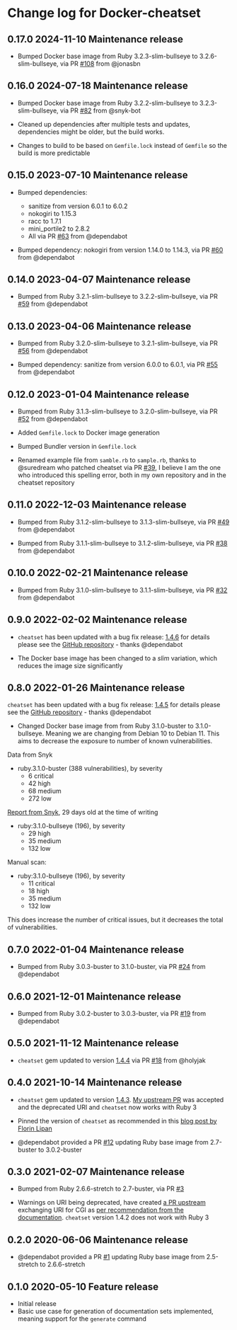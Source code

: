 # Change log for Docker-cheatset

## 0.17.0 2024-11-10 Maintenance release

- Bumped Docker base image from Ruby 3.2.3-slim-bullseye to 3.2.6-slim-bullseye, via PR [#108](https://github.com/jonasbn/docker-cheatset/pull/108) from @jonasbn

## 0.16.0 2024-07-18 Maintenance release

- Bumped Docker base image from Ruby 3.2.2-slim-bullseye to 3.2.3-slim-bullseye, via PR [#82](https://github.com/jonasbn/docker-cheatset/pull/82) from @snyk-bot

- Cleaned up dependencies after multiple tests and updates, dependencies might be older, but the build works.

- Changes to build to be based on `Gemfile.lock` instead of `Gemfile` so the build is more predictable

## 0.15.0 2023-07-10 Maintenance release

- Bumped dependencies:
  - sanitize from version 6.0.1 to 6.0.2
  - nokogiri to 1.15.3
  - racc to 1.7.1
  - mini_portile2 to 2.8.2
  - All via PR [#63](https://github.com/jonasbn/docker-cheatset/pull/63) from @dependabot

- Bumped dependency: nokogiri from version 1.14.0 to 1.14.3, via PR [#60](https://github.com/jonasbn/docker-cheatset/pull/60) from @dependabot

## 0.14.0 2023-04-07 Maintenance release

- Bumped from Ruby 3.2.1-slim-bullseye to 3.2.2-slim-bullseye, via PR [#59](https://github.com/jonasbn/docker-cheatset/pull/59) from @dependabot

## 0.13.0 2023-04-06 Maintenance release

- Bumped from Ruby 3.2.0-slim-bullseye to 3.2.1-slim-bullseye, via PR [#56](https://github.com/jonasbn/docker-cheatset/pull/56) from @dependabot

- Bumped dependency: sanitize from version 6.0.0 to 6.0.1, via PR [#55](https://github.com/jonasbn/docker-cheatset/pull/55) from @dependabot

## 0.12.0 2023-01-04 Maintenance release

- Bumped from Ruby 3.1.3-slim-bullseye to 3.2.0-slim-bullseye, via PR [#52](https://github.com/jonasbn/docker-cheatset/pull/52) from @dependabot

- Added `Gemfile.lock` to Docker image generation

- Bumped Bundler version in `Gemfile.lock`

- Renamed example file from `samble.rb` to `sample.rb`, thanks to @suredream who patched cheatset via PR [#39](https://github.com/Kapeli/cheatset/pull/39), I believe I am the one who introduced this spelling error, both in my own repository and in the cheatset repository

## 0.11.0 2022-12-03 Maintenance release

- Bumped from Ruby 3.1.2-slim-bullseye to 3.1.3-slim-bullseye, via PR [#49](https://github.com/jonasbn/docker-cheatset/pull/49) from @dependabot

- Bumped from Ruby 3.1.1-slim-bullseye to 3.1.2-slim-bullseye, via PR [#38](https://github.com/jonasbn/docker-cheatset/pull/38) from @dependabot

## 0.10.0 2022-02-21 Maintenance release

- Bumped from Ruby 3.1.0-slim-bullseye to 3.1.1-slim-bullseye, via PR [#32](https://github.com/jonasbn/docker-cheatset/pull/32) from @dependabot

## 0.9.0 2022-02-02 Maintenance release

- `cheatset` has been updated with a bug fix release: [1.4.6](https://rubygems.org/gems/cheatset/versions/1.4.6) for details please see the [GitHub repository](https://github.com/Kapeli/cheatset) - thanks @dependabot

- The Docker base image has been changed to a _slim_ variation, which reduces the image size significantly

## 0.8.0 2022-01-26 Maintenance release

`cheatset` has been updated with a bug fix release: [1.4.5](https://rubygems.org/gems/cheatset/versions/1.4.5) for details please see the [GitHub repository](https://github.com/Kapeli/cheatset) - thanks @dependabot

- Changed Docker base image from from Ruby 3.1.0-buster to 3.1.0-bullseye. Meaning we are changing from Debian 10 to Debian 11. This aims to decrease the exposure to number of known vulnerabilities.

Data from Snyk

- ruby.3.1.0-buster (388 vulnerabilities), by severity
  - 6 critical
  - 42 high
  - 68 medium
  - 272 low

[Report from Snyk](https://snyk.io/advisor/docker/ruby/3.1.0-bullseye), 29 days old at the time of writing

- ruby:3.1.0-bullseye (196), by severity
  - 29 high
  - 35 medium
  - 132 low

Manual scan:

- ruby:3.1.0-bullseye (196), by severity
  - 11 critical
  - 18 high
  - 35 medium
  - 132 low

This does increase the number of critical issues, but it decreases the total of vulnerabilities.

## 0.7.0 2022-01-04 Maintenance release

- Bumped from Ruby 3.0.3-buster to 3.1.0-buster, via PR [#24](https://github.com/jonasbn/docker-cheatset/pull/24) from @dependabot

## 0.6.0 2021-12-01 Maintenance release

- Bumped from Ruby 3.0.2-buster to 3.0.3-buster, via PR [#19](https://github.com/jonasbn/docker-cheatset/pull/19) from @dependabot

## 0.5.0 2021-11-12 Maintenance release

- `cheatset` gem updated to version [1.4.4](https://rubygems.org/gems/cheatset/versions/1.4.4) via PR [#18](https://github.com/jonasbn/docker-cheatset/pull/18) from @holyjak

## 0.4.0 2021-10-14 Maintenance release

- `cheatset` gem updated to version [1.4.3](https://rubygems.org/gems/cheatset/versions/1.4.3). [My upstream PR](https://github.com/Kapeli/cheatset/pull/35) was accepted and the deprecated URI and `cheatset` now works with Ruby 3

- Pinned the version of `cheatset` as recommended in this [blog post by Florin Lipan](https://lipanski.com/posts/dockerfile-ruby-best-practices#3-pin-your-application-dependencies)

- @dependabot provided a PR [#12](https://github.com/jonasbn/docker-cheatset/pull/12) updating Ruby base image from 2.7-buster to 3.0.2-buster

## 0.3.0 2021-02-07 Maintenance release

- Bumped from Ruby 2.6.6-stretch to 2.7-buster, via PR [#3](https://github.com/jonasbn/docker-cheatset/pull/3)

- Warnings on URI being deprecated, have created [a PR upstream](https://github.com/Kapeli/cheatset/pull/35) exchanging URI for CGI as [per recommendation from the documentation](https://rubyapi.org/2.7/o/uri/escape). `cheatset` version 1.4.2 does not work with Ruby 3

## 0.2.0 2020-06-06 Maintenance release

- @dependabot provided a PR [#1](https://github.com/jonasbn/docker-cheatset/pull/1) updating Ruby base image from 2.5-stretch to 2.6.6-stretch

## 0.1.0 2020-05-10 Feature release

- Initial release
- Basic use case for generation of documentation sets implemented, meaning support for the `generate` command
